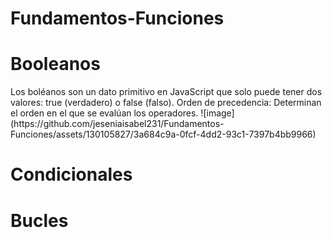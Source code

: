 # Fundamentos-Funciones
<h1 align="left">Booleanos</h1>
Los boléanos son un dato primitivo en JavaScript que solo puede tener dos valores: true (verdadero) o false (falso).
Orden de precedencia: Determinan el orden en el que se evalúan los operadores.
![image](https://github.com/jeseniaisabel231/Fundamentos-Funciones/assets/130105827/3a684c9a-0fcf-4dd2-93c1-7397b4bb9966)

<h1 align="left">Condicionales</h1>
<h1 align="left">Bucles</h1>
